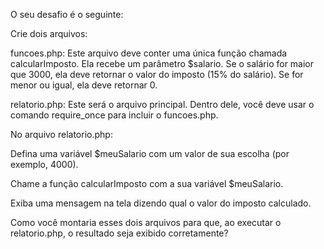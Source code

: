 O seu desafio é o seguinte:

Crie dois arquivos:

funcoes.php: Este arquivo deve conter uma única função chamada calcularImposto. Ela recebe um parâmetro $salario. Se o salário for maior que 3000, ela deve retornar o valor do imposto (15% do salário). Se for menor ou igual, ela deve retornar 0.

relatorio.php: Este será o arquivo principal. Dentro dele, você deve usar o comando require_once para incluir o funcoes.php.

No arquivo relatorio.php:

Defina uma variável $meuSalario com um valor de sua escolha (por exemplo, 4000).

Chame a função calcularImposto com a sua variável $meuSalario.

Exiba uma mensagem na tela dizendo qual o valor do imposto calculado.

Como você montaria esses dois arquivos para que, ao executar o relatorio.php, o resultado seja exibido corretamente?